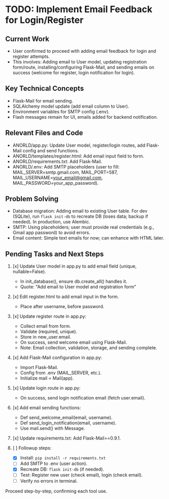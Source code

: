 # TODO: Implement Email Feedback for Login/Register

## Current Work
- User confirmed to proceed with adding email feedback for login and register attempts.
- This involves: Adding email to User model, updating registration form/route, installing/configuring Flask-Mail, and sending emails on success (welcome for register, login notification for login).

## Key Technical Concepts
- Flask-Mail for email sending.
- SQLAlchemy model update (add email column to User).
- Environment variables for SMTP config (.env).
- Flash messages remain for UI, emails added for backend notification.

## Relevant Files and Code
- ANORLD/app.py: Update User model, register/login routes, add Flask-Mail config and send functions.
- ANORLD/templates/register.html: Add email input field to form.
- ANORLD/requirements.txt: Add Flask-Mail.
- ANORLD/.env: Add SMTP placeholders (user to fill: MAIL_SERVER=smtp.gmail.com, MAIL_PORT=587, MAIL_USERNAME=your_email@gmail.com, MAIL_PASSWORD=your_app_password).

## Problem Solving
- Database migration: Adding email to existing User table. For dev (SQLite), run `flask init-db` to recreate DB (loses data; backup if needed). In production, use Alembic.
- SMTP: Using placeholders; user must provide real credentials (e.g., Gmail app password) to avoid errors.
- Email content: Simple text emails for now; can enhance with HTML later.

## Pending Tasks and Next Steps
1. [x] Update User model in app.py to add email field (unique, nullable=False).
   - In init_database(), ensure db.create_all() handles it.
   - Quote: "Add email to User model and registration form"

2. [x] Edit register.html to add email input in the form.
   - Place after username, before password.

3. [x] Update register route in app.py:
   - Collect email from form.
   - Validate (required, unique).
   - Store in new_user.email.
   - On success, send welcome email using Flask-Mail.
   - Note: Email collection, validation, storage, and sending complete.

4. [x] Add Flask-Mail configuration in app.py:
   - Import Flask-Mail.
   - Config from .env (MAIL_SERVER, etc.).
   - Initialize mail = Mail(app).

5. [x] Update login route in app.py:
   - On success, send login notification email (fetch user.email).

6. [x] Add email sending functions:
   - Def send_welcome_email(email, username).
   - Def send_login_notification(email, username).
   - Use mail.send() with Message.

7. [x] Update requirements.txt: Add Flask-Mail==0.9.1.

8. [ ] Followup steps:
   - [x] Install: `pip install -r requirements.txt`
   - [ ] Add SMTP to .env (user action).
   - [x] Recreate DB: `flask init-db` (if needed).
   - [ ] Test: Register new user (check email), login (check email).
   - [ ] Verify no errors in terminal.

Proceed step-by-step, confirming each tool use.
